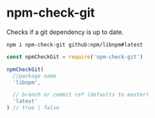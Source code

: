 # npm-check-git

Checks if a git dependency is up to date.

```
npm i npm-check-git github:npm/libnpm#latest
```

```javascript
const npmCheckGit = require('npm-check-git')

npmCheckGit(
  //package name
  'libnpm',

  // branch or commit ref (defaults to master)
  'latest'
) // true | false
```
